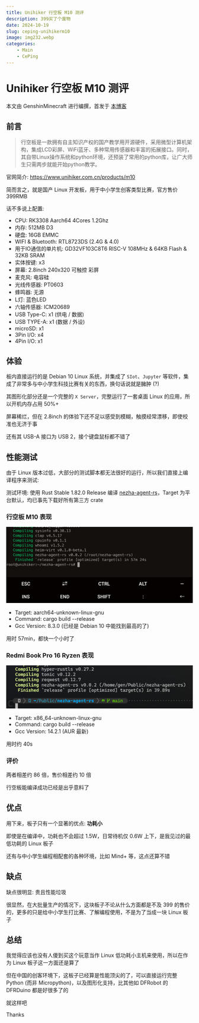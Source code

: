 ```yaml
---
title: Unihiker 行空板 M10 测评
description: 399买了个废物
date: 2024-10-19
slug: ceping-unihikerm10
image: img232.webp
categories:
    - Main
    - CePing
---
```


# Unihiker 行空板 M10 测评

本文由 GenshinMinecraft 进行编撰，首发于 [本博客](https://blog.c1oudf1are.eu.org/)

## 前言

> 行空板是一款拥有自主知识产权的国产教学用开源硬件，采用微型计算机架构，集成LCD彩屏、WiFi蓝牙、多种常用传感器和丰富的拓展接口。同时，其自带Linux操作系统和python环境，还预装了常用的python库，让广大师生只需两步就能开始python教学。

官网简介: <https://www.unihiker.com.cn/products/m10>

简而言之，就是国产 Linux 开发板，用于中小学生创客类型比赛，官方售价 399RMB

话不多说上配置:

- CPU: RK3308 Aarch64 4Cores 1.2Ghz
- 内存: 512MB D3
- 硬盘: 16GB EMMC
- WIFI & Bluetooth: RTL8723DS (2.4G & 4.0)
- 用于IO通信的单片机: GD32VF103C8T6 RISC-V 108MHz & 64KB Flash & 32KB SRAM
- 实体按键: x3
- 屏幕: 2.8inch 240x320 可触控 彩屏
- 麦克风: 电容硅
- 光线传感器: PT0603
- 蜂鸣器: 无源
- L灯: 蓝色LED
- 六轴传感器: ICM20689
- USB Type-C: x1 (供电 / 数据)
- USB TYPE-A: x1 (数据 / 外设)
- microSD: x1
- 3Pin I/O: x4
- 4Pin I/O: x1

## 体验

板内直接运行的是 Debian 10 Linux 系统，并集成了 `SIot`、`Jupyter` 等软件，集成了非常多与中小学生科技比赛有关的东西，换句话说就是臃肿 (?)

其图形化部分还是一个完整的 `X Server`，完整运行了一套桌面 Linux 的应用，所以开机内存占用 50%+

屏幕稀烂，但在 2.8inch 的体验下还不足以感受到模糊，触摸经常漂移，即使校准也无济于事

还有其 USB-A 接口为 USB 2，接个键盘鼠标都不错了

## 性能测试

由于 Linux 版本过低，大部分的测试脚本都无法很好的运行，所以我们直接上编译程序来测试:

测试环境: 使用 Rust Stable 1.82.0 Release 编译 [nezha-agent-rs](https://github.com/GenshinMinecraft/nezha-agent-rs)，Target 为平台默认，均已事先下载好所有第三方 crate

### 行空板 M10 表现

![](index/2024-10-19-13-09-47-6BBE504405CCB8C88089993815233606.jpg)

- Target: aarch64-unknown-linux-gnu
- Command: cargo build --release
- Gcc Version: 8.3.0 (已经是 Debian 10 中能找到最高的了)

用时 57min，都快一个小时了

### Redmi Book Pro 16 Ryzen 表现

![](index/2024-10-19-13-12-13-3A098D4A826FD7EA4BBDAFB3927F1C03.png)

- Target: x86_64-unknown-linux-gnu
- Command: cargo build --release
- Gcc Version: 14.2.1 (AUR 最新)

用时约 40s

### 评价

两者相差约 86 倍，售价相差约 10 倍

行空板能编译成功已经是出乎意料了

## 优点

用下来，板子只有一个显著的优点: **功耗小**

即使是在编译中，功耗也不会超过 1.5W，日常待机仅 0.6W 上下，是我见过的最低功耗的 Linux 板子

还有与中小学生编程相配套的各种环境，比如 Mind+ 等，这点还算不错

## 缺点

缺点很明显: 贵且性能垃圾

很显然，在大批量生产的情况下，这块板子不论从什么方面都是不及 399 的售价的，更多的只是给中小学生打比赛、了解编程使用，不是为了当成一块 Linux 板子

## 总结

我觉得应该也没有人傻到买这个玩意当作 Linux 低功耗小主机来使用，所以在作为 Linux 板子这一方面还是算了

但在中国的创客环境下，这板子已经算是性能顶尖的了，可以直接运行完整 Python (而非 Micropython)，以及图形化支持，比其他如 DFRobot 的 DFRDuino 都是好很多了的

就这样吧

Thanks